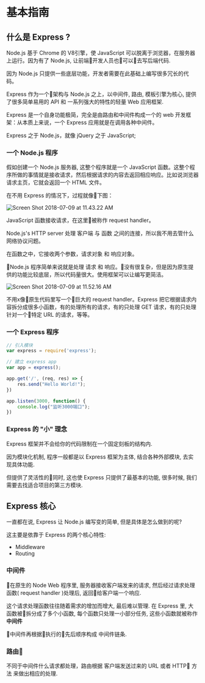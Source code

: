 # 基本指南

## 什么是 Express ?

Node.js 基于 Chrome 的 V8引擎，使 JavaScript 可以脱离于浏览器，在服务器上运行。因为有了 Node.js, 让前端开发人员也可以去写后端代码.

因为 Node.js 只提供一些底层功能，开发者需要在此基础上编写很多冗长的代码。

Express 作为一个架构与 Node.js 之上，以中间件, 路由, 模板引擎为核心, 提供了很多简单易用的 API 和 一系列强大的特性的轻量 Web 应用框架.

Express 是一个自身功能极简，完全是由路由和中间件构成一个的 web 开发框架：从本质上来说，一个 Express 应用就是在调用各种中间件。

Express 之于 Node.js，就像 jQuery 之于 JavaScript;


### 一个 Node.js 程序

假如创建一个 Node.js 服务器, 这整个程序就是一个 JavaScript 函数。这整个程序所做的事情就是接收请求，然后根据请求的内容去返回相应响应。比如说浏览器请求主页，它就会返回一个 HTML 文件。

在不用 Express 的情况下，过程就像下图：

![Screen Shot 2018-07-09 at 11.43.22 AM](https://i.imgur.com/pSx1DBJ.png)

JavaScript 函数接收请求，在这里被称作 request handler。

Node.js's HTTP server 处理 客户端 与 函数 之间的连接，所以我不用去管什么网络协议问题。

在函数之中，它接收两个参数，请求对象 和 响应对象。

Node.js 程序简单来说就是处理 请求 和 响应。没有很复杂，但是因为原生提供的功能比较底层，所以代码量很大。使用框架可以让编写更简洁。

![Screen Shot 2018-07-09 at 11.52.16 AM](https://i.imgur.com/g9ccPiM.png)

不用x像原生代码里写一个巨大的 request handler。Express 把它根据请求内容拆分成很多小函数，有的处理所有的请求，有的只处理 GET 请求，有的只处理针对一个特定 URL 的请求，等等。

### 一个 Express 程序

``` js
// 引入模块
var express = require('express');

// 建立 express app
var app = express();

app.get('/', (req, res) => {
    res.send("Hello World!");
})

app.listen(3000, function() {
    console.log("监听3000端口");
})
```

### Express 的 "小" 理念

Express 框架并不会给你的代码限制在一个固定刻板的结构内.

因为模块化机制, 程序一般都是以 Express 框架为主体, 结合各种外部模块, 去实现具体功能.

但提供了灵活性的同时, 这也使 Express 只提供了最基本的功能, 很多时候, 我们需要去找适合项目的第三方模块. 

## Express 核心

一直都在说, Express 让 Node.js 编写变的简单, 但是具体是怎么做到的呢?

这主要是依靠于 Express 的两个核心特性:

* Middleware
* Routing

### 中间件

在原生的 Node Web 程序里, 服务器接收客户端发来的请求, 然后经过请求处理函数( request handler )处理后, 返回给客户端一个响应.  

这个请求处理函数往往随着需求的增加而增大, 最后难以管理. 在 Express 里, 大函数被拆分成了多个小函数, 每个函数只处理一小部分任务, 这些小函数就被称作 **中间件**

中间件再根据执行的先后顺序构成 中间件链条.

### 路由

不同于中间件什么请求都处理，路由根据 客户端发送过来的 URL 或者 HTTP 方法 来做出相应的处理.
